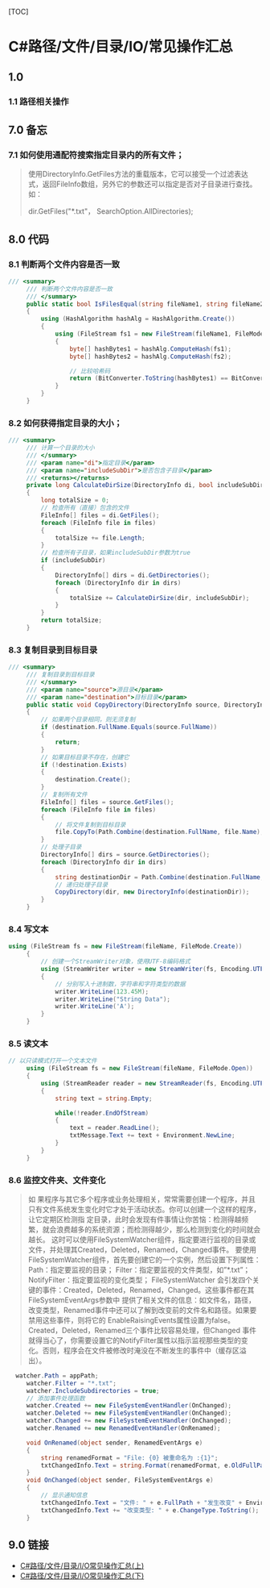 [TOC]

# C#路径/文件/目录/IO/常见操作汇总

## 1.0 

### 1.1 路径相关操作

> 

## 7.0 备忘

### 7.1 如何使用通配符搜索指定目录内的所有文件；

> 使用DirectoryInfo.GetFiles方法的重载版本，它可以接受一个过滤表达式，返回FileInfo数组，另外它的参数还可以指定是否对子目录进行查找。如：
>
> dir.GetFiles("*.txt"， SearchOption.AllDirectories);

## 8.0 代码

### 8.1 判断两个文件内容是否一致

```c#
/// <summary>
     /// 判断两个文件内容是否一致
     /// </summary>
     public static bool IsFilesEqual(string fileName1, string fileName2)
     {
         using (HashAlgorithm hashAlg = HashAlgorithm.Create())
         {
             using (FileStream fs1 = new FileStream(fileName1, FileMode.Open), fs2 = new FileStream(fileName2, FileMode.Open))
             {
                 byte[] hashBytes1 = hashAlg.ComputeHash(fs1);
                 byte[] hashBytes2 = hashAlg.ComputeHash(fs2);

                 // 比较哈希码
                 return (BitConverter.ToString(hashBytes1) == BitConverter.ToString(hashBytes2));
             }
         }
     }
```

### 8.2 如何获得指定目录的大小；

```C#
/// <summary>
     /// 计算一个目录的大小
     /// </summary>
     /// <param name="di">指定目录</param>
     /// <param name="includeSubDir">是否包含子目录</param>
     /// <returns></returns>
     private long CalculateDirSize(DirectoryInfo di, bool includeSubDir)
     {
         long totalSize = 0;
         // 检查所有（直接）包含的文件
         FileInfo[] files = di.GetFiles();
         foreach (FileInfo file in files)
         {
             totalSize += file.Length;
         }
         // 检查所有子目录，如果includeSubDir参数为true
         if (includeSubDir)
         {
             DirectoryInfo[] dirs = di.GetDirectories();
             foreach (DirectoryInfo dir in dirs)
             {
                 totalSize += CalculateDirSize(dir, includeSubDir);
             }
         }
         return totalSize;
     }
```

### 8.3 复制目录到目标目录

```C#
/// <summary>
     /// 复制目录到目标目录
     /// </summary>
     /// <param name="source">源目录</param>
     /// <param name="destination">目标目录</param>
     public static void CopyDirectory(DirectoryInfo source, DirectoryInfo destination)
     {
         // 如果两个目录相同，则无须复制
         if (destination.FullName.Equals(source.FullName))
         {
             return;
         }
         // 如果目标目录不存在，创建它
         if (!destination.Exists)
         {
             destination.Create();
         }
         // 复制所有文件
         FileInfo[] files = source.GetFiles();
         foreach (FileInfo file in files)
         {
             // 将文件复制到目标目录
             file.CopyTo(Path.Combine(destination.FullName, file.Name), true);
         }
         // 处理子目录
         DirectoryInfo[] dirs = source.GetDirectories();
         foreach (DirectoryInfo dir in dirs)
         {
             string destinationDir = Path.Combine(destination.FullName, dir.Name);
             // 递归处理子目录
             CopyDirectory(dir, new DirectoryInfo(destinationDir));
         }
     }
```

### 8.4 写文本

```C#
using (FileStream fs = new FileStream(fileName, FileMode.Create))
     {
         // 创建一个StreamWriter对象，使用UTF-8编码格式
         using (StreamWriter writer = new StreamWriter(fs, Encoding.UTF8))
         {
             // 分别写入十进制数，字符串和字符类型的数据
             writer.WriteLine(123.45M);
             writer.WriteLine("String Data");
             writer.WriteLine('A');
         }
     }


```

### 8.5 读文本

```C#
// 以只读模式打开一个文本文件
     using (FileStream fs = new FileStream(fileName, FileMode.Open))
     {
         using (StreamReader reader = new StreamReader(fs, Encoding.UTF8))
         {
             string text = string.Empty;

             while(!reader.EndOfStream)
             {
                 text = reader.ReadLine();
                 txtMessage.Text += text + Environment.NewLine;
             }
         }
     }
```

### 8.6 监控文件夹、文件变化

> 如 果程序与其它多个程序或业务处理相关，常常需要创建一个程序，并且只有文件系统发生变化时它才处于活动状态。你可以创建一个这样的程序，让它定期区检测指 定目录，此时会发现有件事情让你苦恼：检测得越频繁，就会浪费越多的系统资源；而检测得越少，那么检测到变化的时间就会越长。
> 这时可以使用FileSystemWatcher组件，指定要进行监视的目录或文件，并处理其Created，Deleted，Renamed，Changed事件。
> 要使用FileSystemWatcher组件，首先要创建它的一个实例，然后设置下列属性：
> Path：指定要监视的目录；
> Filter：指定要监视的文件类型，如”*.txt”；
> NotifyFilter：指定要监视的变化类型；
> FileSystemWatcher 会引发四个关键的事件：Created，Deleted，Renamed，Changed。这些事件都在其FileSystemEventArgs参数中 提供了相关文件的信息：如文件名，路径，改变类型，Renamed事件中还可以了解到改变前的文件名和路径。如果要禁用这些事件，则将它的 EnableRaisingEvents属性设置为false。Created，Deleted，Renamed三个事件比较容易处理，但Changed 事件就得当心了，你需要设置它的NotifyFilter属性以指示监视那些类型的变化。否则，程序会在文件被修改时淹没在不断发生的事件中（缓存区溢 出）。

```C#
  watcher.Path = appPath;
     watcher.Filter = "*.txt";
     watcher.IncludeSubdirectories = true;
     // 添加事件处理函数
     watcher.Created += new FileSystemEventHandler(OnChanged);
     watcher.Deleted += new FileSystemEventHandler(OnChanged);
     watcher.Changed += new FileSystemEventHandler(OnChanged);
     watcher.Renamed += new RenamedEventHandler(OnRenamed);

     void OnRenamed(object sender, RenamedEventArgs e)
     {
         string renamedFormat = "File: {0} 被重命名为 :{1}";
         txtChangedInfo.Text = string.Format(renamedFormat, e.OldFullPath, e.FullPath);
     }
     void OnChanged(object sender, FileSystemEventArgs e)
     {
         // 显示通知信息
         txtChangedInfo.Text = "文件: " + e.FullPath + "发生改变" + Environment.NewLine;
         txtChangedInfo.Text += "改变类型: " + e.ChangeType.ToString();
     }
```



## 9.0 链接

* [C#路径/文件/目录/I/O常见操作汇总(上)](http://www.360doc.com/content/12/0326/12/1472642_197807690.shtml)
* [C#路径/文件/目录/I/O常见操作汇总(下)](http://www.360doc.com/content/12/0326/12/1472642_197807826.shtml)


